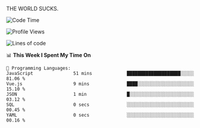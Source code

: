 THE WORLD SUCKS.

<!--START_SECTION:waka-->
![Code Time](http://img.shields.io/badge/Code%20Time-1%2C185%20hrs%203%20mins-blue)

![Profile Views](http://img.shields.io/badge/Profile%20Views-0-blue)

![Lines of code](https://img.shields.io/badge/From%20Hello%20World%20I%27ve%20Written-1.6%20million%20lines%20of%20code-blue)

📊 **This Week I Spent My Time On** 

```text
💬 Programming Languages: 
JavaScript               51 mins             ████████████████████░░░░░   81.06 % 
Vue.js                   9 mins              ████░░░░░░░░░░░░░░░░░░░░░   15.10 % 
JSON                     1 min               █░░░░░░░░░░░░░░░░░░░░░░░░   03.12 % 
SQL                      0 secs              ░░░░░░░░░░░░░░░░░░░░░░░░░   00.45 % 
YAML                     0 secs              ░░░░░░░░░░░░░░░░░░░░░░░░░   00.16 % 
```


<!--END_SECTION:waka-->

